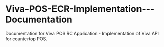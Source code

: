 # Viva-POS-ECR-Implementation---Documentation
Documentation for Viva POS RC Application - Implementation of Viva API for countertop POS.
